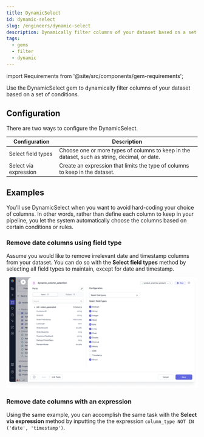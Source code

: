 ```yaml
---
title: DynamicSelect
id: dynamic-select
slug: /engineers/dynamic-select
description: Dynamically filter columns of your dataset based on a set of conditions
tags:
  - gems
  - filter
  - dynamic
---
```


import Requirements from '@site/src/components/gem-requirements';

<Requirements
  python_package_name="ProphecySparkBasicsPython"
  python_package_version="0.2.27+"
  scala_package_name=""
  scala_package_version=""
  scala_lib="8.2.1"
  python_lib="1.9.16"
  uc_single="14.3+"
  uc_shared="Not Supported"
  livy="3.0.1+"
/>

Use the DynamicSelect gem to dynamically filter columns of your dataset based on a set of conditions.

## Configuration

There are two ways to configure the DynamicSelect.

| Configuration         | Description                                                                                   |
| --------------------- | --------------------------------------------------------------------------------------------- |
| Select field types    | Choose one or more types of columns to keep in the dataset, such as string, decimal, or date. |
| Select via expression | Create an expression that limits the type of columns to keep in the dataset.                  |

## Examples

You’ll use DynamicSelect when you want to avoid hard-coding your choice of columns. In other words, rather than define each column to keep in your pipeline, you let the system automatically choose the columns based on certain conditions or rules.

### Remove date columns using field type

Assume you would like to remove irrelevant date and timestamp columns from your dataset. You can do so with the **Select field types** method by selecting all field types to maintain, except for date and timestamp.

![Keep all columns except Date and Timestamp column using the visual interface](./img/remove-date-timestamp.png)

### Remove date columns with an expression

Using the same example, you can accomplish the same task with the **Select via expression** method by inputting the the expression `column_type NOT IN ('date', 'timestamp')`.
